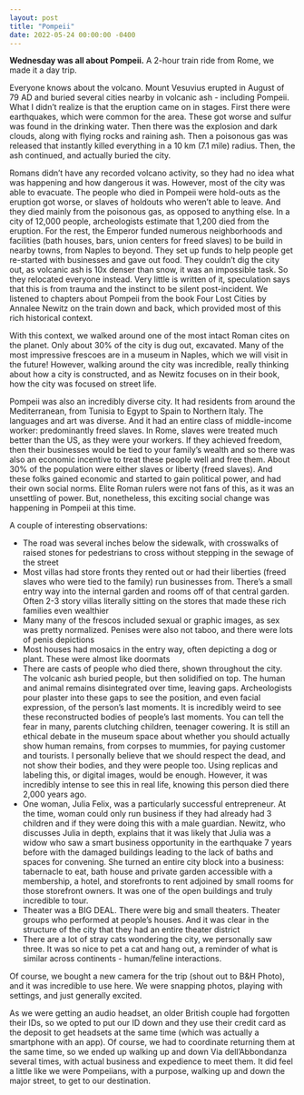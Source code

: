 ```yaml
---
layout: post
title: "Pompeii"
date: 2022-05-24 00:00:00 -0400
---
```


**Wednesday was all about Pompeii.** A 2-hour train ride from Rome, we made it a day trip.

Everyone knows about the volcano. Mount Vesuvius erupted in August of 79 AD and buried several cities nearby in volcanic ash - including Pompeii. What I didn’t realize is that the eruption came on in stages. First there were earthquakes, which were common for the area. These got worse and sulfur was found in the drinking water. Then there was the explosion and dark clouds, along with flying rocks and raining ash. Then a poisonous gas was released that instantly killed everything in a 10 km (7.1 mile) radius. Then, the ash continued, and actually buried the city.

Romans didn’t have any recorded volcano activity, so they had no idea what was happening and how dangerous it was. However, most of the city was able to evacuate. The people who died in Pompeii were hold-outs as the eruption got worse, or slaves of holdouts who weren’t able to leave. And they died mainly from the poisonous gas, as opposed to anything else. In a city of 12,000 people, archeologists estimate that 1,200 died from the eruption. For the rest, the Emperor funded numerous neighborhoods and facilities (bath houses, bars, union centers for freed slaves) to be build in nearby towns, from Naples to beyond. They set up funds to help people get re-started with businesses and gave out food. They couldn’t dig the city out, as volcanic ash is 10x denser than snow, it was an impossible task. So they relocated everyone instead. Very little is written of it, speculation says that this is from trauma and the instinct to be silent post-incident. We listened to chapters about Pompeii from the book Four Lost Cities by Annalee Newitz on the train down and back, which provided most of this rich historical context.

With this context, we walked around one of the most intact Roman cites on the planet. Only about 30% of the city is dug out, excavated. Many of the most impressive frescoes are in a museum in Naples, which we will visit in the future! However, walking around the city was incredible, really thinking about how a city is constructed, and as Newitz focuses on in their book, how the city was focused on street life.

Pompeii was also an incredibly diverse city. It had residents from around the Mediterranean, from Tunisia to Egypt to Spain to Northern Italy. The languages and art was diverse. And it had an entire class of middle-income worker: predominantly freed slaves. In Rome, slaves were treated much better than the US, as they were your workers. If they achieved freedom, then their businesses would be tied to your family’s wealth and so there was also an economic incentive to treat these people well and free them. About 30% of the population were either slaves or liberty (freed slaves). And these folks gained economic and started to gain political power, and had their own social norms. Elite Roman rulers were not fans of this, as it was an unsettling of power. But, nonetheless, this exciting social change was happening in Pompeii at this time.

A couple of interesting observations:

- The road was several inches below the sidewalk, with crosswalks of raised stones for pedestrians to cross without stepping in the sewage of the street
- Most villas had store fronts they rented out or had their liberties (freed slaves who were tied to the family) run businesses from. There’s a small entry way into the internal garden and rooms off of that central garden. Often 2-3 story villas literally sitting on the stores that made these rich families even wealthier
- Many many of the frescos included sexual or graphic images, as sex was pretty normalized. Penises were also not taboo, and there were lots of penis depictions
- Most houses had mosaics in the entry way, often depicting a dog or plant. These were almost like doormats
- There are casts of people who died there, shown throughout the city. The volcanic ash buried people, but then solidified on top. The human and animal remains disintegrated over time, leaving gaps. Archeologists pour plaster into these gaps to see the position, and even facial expression, of the person’s last moments. It is incredibly weird to see these reconstructed bodies of people’s last moments. You can tell the fear in many, parents clutching children, teenager cowering. It is still an ethical debate in the museum space about whether you should actually show human remains, from corpses to mummies, for paying customer and tourists. I personally believe that we should respect the dead, and not show their bodies, and they were people too. Using replicas and labeling this, or digital images, would be enough. However, it was incredibly intense to see this in real life, knowing this person died there 2,000 years ago.
- One woman, Julia Felix, was a particularly successful entrepreneur. At the time, woman could only run business if they had already had 3 children and if they were doing this with a male guardian. Newitz, who discusses Julia in depth, explains that it was likely that Julia was a widow who saw a smart business opportunity in the earthquake 7 years before with the damaged buildings leading to the lack of baths and spaces for convening. She turned an entire city block into a business: tabernacle to eat, bath house and private garden accessible with a membership, a hotel, and storefronts to rent adjoined by small rooms for those storefront owners. It was one of the open buildings and truly incredible to tour.
- Theater was a BIG DEAL. There were big and small theaters. Theater groups who performed at people’s houses. And it was clear in the structure of the city that they had an entire theater district
- There are a lot of stray cats wondering the city, we personally saw three. It was so nice to pet a cat and hang out, a reminder of what is similar across continents - human/feline interactions.

Of course, we bought a new camera for the trip (shout out to B&H Photo), and it was incredible to use here. We were snapping photos, playing with settings, and just generally excited.

As we were getting an audio headset, an older British couple had forgotten their IDs, so we opted to put our ID down and they use their credit card as the deposit to get headsets at the same time (which was actually a smartphone with an app). Of course, we had to coordinate returning them at the same time, so we ended up walking up and down Via dell’Abbondanza several times, with actual business and expedience to meet them. It did feel a little like we were Pompeiians, with a purpose, walking up and down the major street, to get to our destination.
